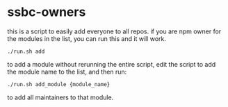 # ssbc-owners

this is a script to easily add everyone to all repos.
if you are npm owner for the modules in the list,
you can run this and it will work.

`./run.sh add`

to add a module without rerunning the entire script, edit the script to add the module name to the list,
and then run:

`./run.sh add_module {module_name}`

to add all maintainers to that module.
